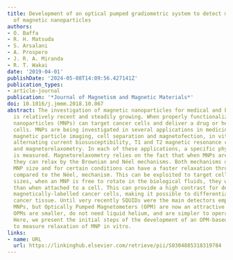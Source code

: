 ```yaml
---
title: Development of an optical pumped gradiometric system to detect magnetic relaxation
  of magnetic nanoparticles
authors:
- O. Baffa
- R. H. Matsuda
- S. Arsalani
- A. Prospero
- J. R. A. Miranda
- R. T. Wakai
date: '2019-04-01'
publishDate: '2024-05-08T14:09:56.427141Z'
publication_types:
- article-journal
publication: '*Journal of Magnetism and Magnetic Materials*'
doi: 10.1016/j.jmmm.2018.10.067
abstract: The investigation of magnetic nanoparticles for medical and biological applications
  is relatively recent and steadily growing. When properly functionalized, magnetic
  nanoparticles (MNPs) can target cancer cells and deliver a drug or heat to these
  cells. MNPs are being investigated in several applications in medicine such as hyperthermia,
  magnetic particle imaging, cell separation and magnetofection, in vitro and in vivo
  alternating current biosusceptibility, T1 and T2 magnetic resonance contrast agents,
  and magnetorelaxometry. In each of these applications, a specific physical property
  is measured. Magnetorelaxometry relies on the fact that when MNPs are magnetized
  they can relax by the Brownian and Néel mechanisms. Both mechanisms depend on the
  MNP size and for certain conditions can have a faster relaxation through the Brownian,
  compared to the Néel, mechanism. This can be exploited to target cells. For certain
  sizes, when an MNP is free to rotate in the biological fluids, they will relax faster
  than when attached to a cell. This can provide a high contrast for detection of
  magnetically-labelled cancer cells, making it possible to differentiate normal from
  cancer tissue. Until very recently SQUIDs were the main detectors employed to measure
  MNPs, but Optically Pumped Magnetometers (OPM) are now an attractive alternative.
  OPMs are smaller, do not need liquid helium, and are simpler to operate than SQUIDs.
  Here, we present the initial steps of the development of an OPM-based instrument
  to measure relaxation of MNP in vitro.
links:
- name: URL
  url: https://linkinghub.elsevier.com/retrieve/pii/S0304885318319784
---
```

